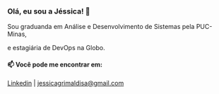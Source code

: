 ### Olá, eu sou a Jéssica! 👋

Sou graduanda em Análise e Desenvolvimento de Sistemas pela PUC-Minas,

e estagiária de DevOps na Globo.


#### 📫 Você pode me encontrar em:
[Linkedin](https://www.linkedin.com/in/jessicagrimaldi/) |
jessicagrimaldisa@gmail.com

<!--
estudo [backend com C# e .NET](https://github.com/jessicagrimaldi/studies/tree/development/senaiAtividades) no SENAI 


**jessicagrimaldi/jessicagrimaldi** is a ✨ _special_ ✨ repository because its `README.md` (this file) appears on your GitHub profile.

Here are some ideas to get you started:

- 🔭 I’m currently working on ...
- 🌱 I’m currently learning ...
- 👯 I’m looking to collaborate on ...
- 🤔 I’m looking for help with ...
- 💬 Ask me about ...
- 📫 How to reach me: ...
- 😄 Pronouns: ...
- ⚡ Fun fact: ...
#### 🌱 Sobre meus estudos:
-->
